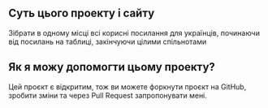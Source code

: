 <Banner
  text="Новий початок"
  image="/pages/qs.png"
  blur="5px"
/>

## Суть цього проекту і сайту

Зібрати в одному місці всі корисні посилання для українців, починаючи від посилань на таблиці, закінчуючи цілими спільнотами

## Як я можу допомогти цьому проекту?

Цей проєкт є відкритим, тож ви можете форкнути проєкт на GitHub, зробити зміни та через Pull Request запропонувати мені.